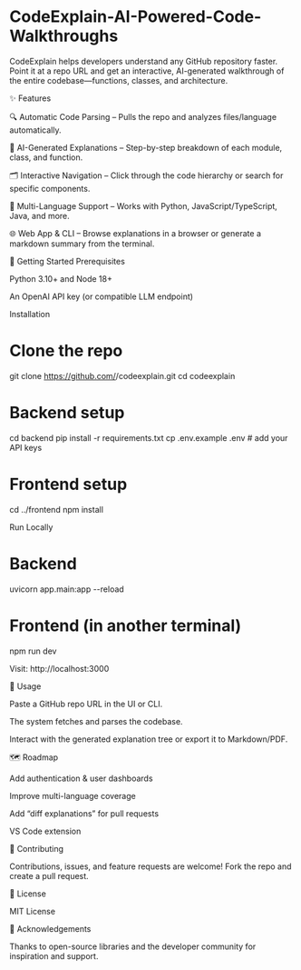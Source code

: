# CodeExplain-AI-Powered-Code-Walkthroughs
CodeExplain helps developers understand any GitHub repository faster.
Point it at a repo URL and get an interactive, AI-generated walkthrough of the entire codebase—functions, classes, and architecture.

✨ Features

🔍 Automatic Code Parsing – Pulls the repo and analyzes files/language automatically.

🤖 AI-Generated Explanations – Step-by-step breakdown of each module, class, and function.

🗂 Interactive Navigation – Click through the code hierarchy or search for specific components.

🧩 Multi-Language Support – Works with Python, JavaScript/TypeScript, Java, and more.

🌐 Web App & CLI – Browse explanations in a browser or generate a markdown summary from the terminal.

🚀 Getting Started
Prerequisites

Python 3.10+ and Node 18+

An OpenAI API key (or compatible LLM endpoint)

Installation
# Clone the repo
git clone https://github.com/<your-username>/codeexplain.git
cd codeexplain

# Backend setup
cd backend
pip install -r requirements.txt
cp .env.example .env   # add your API keys

# Frontend setup
cd ../frontend
npm install

Run Locally
# Backend
uvicorn app.main:app --reload

# Frontend (in another terminal)
npm run dev


Visit: http://localhost:3000

🧪 Usage

Paste a GitHub repo URL in the UI or CLI.

The system fetches and parses the codebase.

Interact with the generated explanation tree or export it to Markdown/PDF.

🗺 Roadmap

 Add authentication & user dashboards

 Improve multi-language coverage

 Add “diff explanations” for pull requests

 VS Code extension

🤝 Contributing

Contributions, issues, and feature requests are welcome!
Fork the repo and create a pull request.

📜 License

MIT License

🙌 Acknowledgements

Thanks to open-source libraries and the developer community for inspiration and support.
